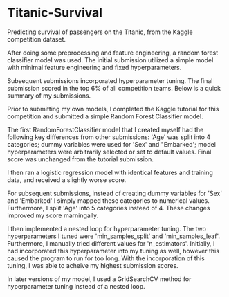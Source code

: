 # Titanic-Survival
Predicting survival of  passengers on the Titanic, from the Kaggle competition dataset.

After doing some preprocessing and feature engineering, a random forest classifier model was used. The initial submission utilized a simple model with minimal feature engineering and fixed hyperparameters.

Subsequent submissions incorporated hyperparameter tuning. The final submission scored in the top 6% of all competition teams. Below is a quick summary of my submissions.

Prior to submitting my own models, I completed the Kaggle tutorial for this competition and submitted a simple Random Forest Classifier model.

The first RandomForestClassifier model that I created myself had the following key differences from other submissions: 'Age' was split into 4 categories; dummy variables were used for 'Sex' and "Embarked'; model hyperparameters were arbitrarily selected or set to default values. Final score was unchanged from the tutorial submission.

I then ran a logistic regression model with identical features and training data, and received a slightly worse score.

For subsequent submissions, instead of creating dummy variables for 'Sex' and 'Embarked' I simply mapped these categories to numerical values. Furthermore, I split 'Age' into 5 categories instead of 4. These changes improved my score marningally.

I then implemented a nested loop for hyperparameter tuning. The two hyperparameters I tuned were 'min_samples_split' and 'min_samples_leaf'. Furthermore, I manually tried different values for 'n_estimators'. Initially, I had incorporated this hyperparameter into my tuning as well, however this caused the program to run for too long. With the incorporation of this tuning, I was able to acheive my highest submission scores.

In later versions of my model, I used a GridSearchCV method for hyperparameter tuning instead of a nested loop.
